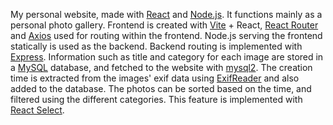 My personal website, made with [React](https://react.dev/) and [Node.js](https://nodejs.org/en). It functions mainly as a personal photo gallery. Frontend is created with [Vite](https://vite.dev/) + React, [React Router](https://reactrouter.com/) and [Axios](https://axios-http.com/) used for routing within the frontend. Node.js serving the frontend statically is used as the backend. Backend routing is implemented with [Express](https://expressjs.com/). Information such as title and category for each image are stored in a [MySQL](https://www.mysql.com/) database, and fetched to the website with [mysql2](https://github.com/sidorares/node-mysql2). The creation time is extracted from the images' exif data using [ExifReader](https://github.com/mattiasw/ExifReader) and also added to the database. The photos can be sorted based on the time, and filtered using the different categories. This feature is implemented with [React Select](https://react-select.com/).
